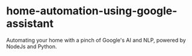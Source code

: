 # home-automation-using-google-assistant
Automating your home with a pinch of Google's AI and NLP, powered by NodeJs and Python.
